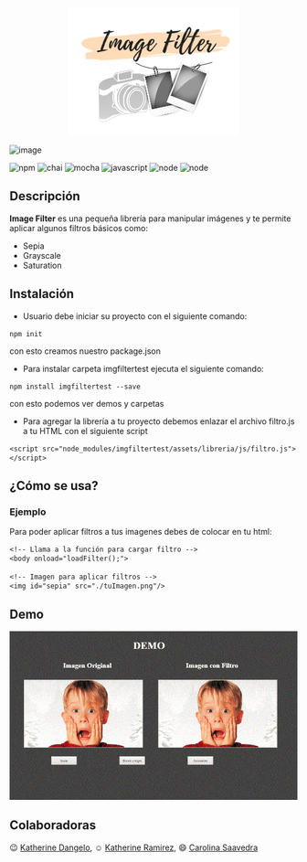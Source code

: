 <p align="center">
  <img src="assets/demo/images/logo.png"/>
</p>

![image](https://user-images.githubusercontent.com/30607043/37958663-729d61dc-3187-11e8-916c-477ba59e9d28.png)

![npm](https://img.shields.io/npm/v/npm.svg)
![chai](https://img.shields.io/badge/chai-4.1.2-orange.svg)
![mocha](https://img.shields.io/badge/mocha-5.0.0-green.svg)
![javascript](https://img.shields.io/badge/javascript-es6-ff69b4.svg)
![node](https://img.shields.io/badge/nodejs-v8.9.4-red.svg)
![node](https://img.shields.io/badge/contributors-3-brightgreen.svg)

## Descripción

**Image Filter** es una pequeña librería para manipular imágenes y te permite aplicar algunos filtros básicos como: 
- Sepia 
- Grayscale
- Saturation

## Instalación

- Usuario debe iniciar su proyecto con el siguiente comando:
```
npm init
```
con esto creamos nuestro package.json

- Para instalar carpeta imgfiltertest ejecuta el siguiente comando:
```
npm install imgfiltertest --save
```
con esto podemos ver demos y carpetas

- Para agregar la librería a tu proyecto debemos enlazar el archivo filtro.js a tu HTML con el siguiente script
```
<script src="node_modules/imgfiltertest/assets/libreria/js/filtro.js"></script>
```

## ¿Cómo se usa?
### Ejemplo

Para poder aplicar filtros a tus imagenes debes de colocar en tu html:
```
<!-- Llama a la función para cargar filtro -->
<body onload="loadFilter();">

<!-- Imagen para aplicar filtros -->
<img id="sepia" src="./tuImagen.png"/>
```

## Demo
![Demo](assets/demo/images/gif-imgFilter.gif)

## Colaboradoras

:wink: [Katherine Dangelo](https://github.com/Kdangelo),
:relaxed: [Katherine Ramirez](https://github.com/katherineRamirez),
:smile: [Carolina Saavedra](https://github.com/saahub)

